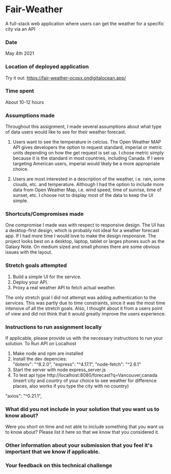 # Fair-Weather

A full-stack web application where users can get the weather for a specific city via an API

### Date

May 4th 2021

### Location of deployed application

Try it out:
https://fair-weather-ocqsx.ondigitalocean.app/

### Time spent

About 10-12 hours

### Assumptions made

Throughout this assignment, I made several assumptions about what type of data users would like to see for their weather forecast. 

1. Users want to see the temperature in celcius. The Open Weather MAP API gives developers the option to request standard, imperial or metric units depending on how the get request is set up. I chose metric simply because it is the standard in most countries, including Canada. If I were targeting American users, imperial would likely be a more appropriate choice. 

2. Users are most interested in a description of the weather, i.e. rain, some clouds, etc. and temperature. Although I had the option to include more data from Open Weather Map, i.e. wind speed, time of sunrise, time of sunset, etc. I choose not to display most of the data to keep the UI simple. 

### Shortcuts/Compromises made

One compromise I made was with respect to responsive design. The UI has a desktop-first design, which is probably not ideal for a weather forecast app. If I had more time I would love to make the design responsive. The project looks best on a desktop, laptop, tablet or larges phones such as the Galaxy Note. On medium sized and small phones there are some obvious issues with the layout. 

### Stretch goals attempted

1. Build a simple UI for the service.
2. Deploy your API.
3. Proxy a real weather API to fetch actual weather. 

The only stretch goal I did not attempt was adding authentication to the services. This was partly due to time constraints, since it was the most time intensive of all the stretch goals. Also, I thought about it from a users point of view and did not think that it would greatly improve the users experience. 
### Instructions to run assignment locally
If applicable, please provide us with the necessary instructions to run your solution.
To Run API on Localhost 
1. Make node and npm are installed
2. Install the dev depencies:  
    "dotenv": "^8.2.0",
    "express": "^4.17.1",
    "node-fetch": "^2.6.1"
4. Start the server with node express_server.js
5. To test api type http://localhost:8080/forecast?q=Vancouver,canada (insert city and country of your choice to see weather for difference places, also works if you type the city with no country)

 "axios": "^0.21.1",

### What did you not include in your solution that you want us to know about?
Were you short on time and not able to include something that you want us to know
about? Please list it here so that we know that you considered it.
### Other information about your submission that you feel it's important that we know if applicable.
### Your feedback on this technical challenge
